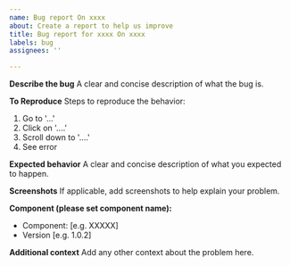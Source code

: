 ```yaml
---
name: Bug report On xxxx
about: Create a report to help us improve
title: Bug report for xxxx On xxxx
labels: bug
assignees: ''

---
```


**Describe the bug**
A clear and concise description of what the bug is.

**To Reproduce**
Steps to reproduce the behavior:
1. Go to '...'
2. Click on '....'
3. Scroll down to '....'
4. See error

**Expected behavior**
A clear and concise description of what you expected to happen.

**Screenshots**
If applicable, add screenshots to help explain your problem.

**Component (please set component name):**
 - Component: [e.g. XXXXX]
 - Version [e.g. 1.0.2]

**Additional context**
Add any other context about the problem here.
